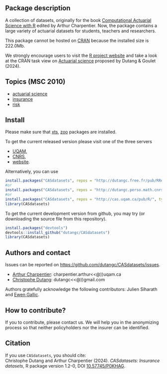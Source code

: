 ## Package description

A collection of datasets, originally for the book [Computational Actuarial Science with R](https://www.routledge.com/Computational-Actuarial-Science-with-R/Charpentier/p/book/9781138033788) edited by Arthur Charpentier. 
Now, the package contains a large variety of actuarial datasets for students, teachers and researchers.

This package cannot be hosted on [CRAN](https://cran.r-project.org/) because the installed size is 222.0Mb.

We strongly encourage users to visit the [R project website](https://www.r-project.org/)
and take a look at the CRAN task view 
on [Actuarial science](https://CRAN.R-project.org/view=ActuarialScience) proposed by Dutang & Goulet (2024).

## Topics (MSC 2010)

- [actuarial science](https://mathscinet.ams.org/mathscinet/msc/msc2010.html?t=62P05)
- [insurance](https://mathscinet.ams.org/mathscinet/msc/msc2010.html?t=97M30)
- [risk](https://mathscinet.ams.org/mathscinet/msc/msc2010.html?t=91B30)

## Install

Please make sure that [xts](https://CRAN.R-project.org/package=xts), [zoo](https://CRAN.R-project.org/package=zoo) packages are installed.

To get the current released version please visit one of the three servers

- [UQAM](http://cas.uqam.ca/),
- [CNRS](http://dutangc.perso.math.cnrs.fr/RRepository/),
- [website](http://dutangc.free.fr/pub/RRepos/).

Alternatively, you can use

``` r
install.packages("CASdatasets", repos = "http://dutangc.free.fr/pub/RRepos/", type="source")
#or 
install.packages("CASdatasets", repos = "http://dutangc.perso.math.cnrs.fr/RRepository/", type="source")
#or
install.packages("CASdatasets", repos = "http://cas.uqam.ca/pub/R/", type="source")
library(CASdatasets)
```

To get the current development version from github, you may try (or 
downloading the source file from this repository).

``` r
install.packages("devtools")
devtools::install_github("dutangc/CASdatasets")
library(CASdatasets)
```

## Authors and contact

Issues can be reported on <https://github.com/dutangc/CASdatasets/issues>.

- [Arthur Charpentier](https://freakonometrics.github.io/): charpentier.arthur\<\<\@))uqam.ca
- [Christophe Dutang](http://dutangc.free.fr/): dutangc\<\<\@))gmail.com

Authors gratefully acknowledge the following contributors: Julien Siharath and [Ewen Gallic](https://egallic.fr/).


## How to contribute?

If you to contribute, please contact us. We will help you in the anonymizing process
so that neither policyholders nor the insurer can be identified.

## Citation

If you use `CASdatasets`, you should cite: <br/> Christophe Dutang and Arthur Charpentier (2024). *CASdatasets: Insurance datasets*, R package version 1.2-0, DOI [10.57745/P0KHAG](https://doi.org/10.57745/P0KHAG).
